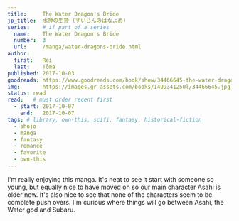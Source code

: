 ```yaml
---
title:     The Water Dragon's Bride
jp_title:  水神の生贄 (すいじんのはなよめ)
series:    # if part of a series
  name:    The Water Dragon's Bride
  number:  3
  url:     /manga/water-dragons-bride.html
author: 
  first:   Rei 
  last:    Tōma
published: 2017-10-03 
goodreads: https://www.goodreads.com/book/show/34466645-the-water-dragon-s-bride-vol-3
img:       https://images.gr-assets.com/books/1499341250l/34466645.jpg
status: read
read:   # must order recent first
  - start: 2017-10-07  
    end:   2017-10-07 
tags: # library, own-this, scifi, fantasy, historical-fiction
  - shojo
  - manga
  - fantasy
  - romance
  - favorite
  - own-this
---
```


I'm really enjoying this manga. It's neat to see it start with someone so young, but equally nice to have moved on so our main character Asahi is older now. It's also nice to see that none of the characters seem to be complete push overs. I'm curious where things will go between Asahi, the Water god and Subaru.
